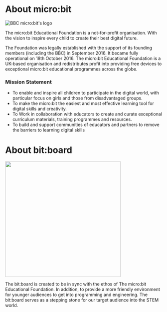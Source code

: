 # About micro:bit

![BBC micro:bit's logo](https://raw.githubusercontent.com/t-tht/bitboard-docs/master/Images/microbitlogo.png)

The micro:bit Educational Foundation is a not-for-profit organisation. With the vision to inspire every child to create their best digital future.

The Foundation was legally established with the support of its founding members (including the BBC) in September 2016. It became fully operational on 18th October 2016. The micro:bit Educational Foundation is a UK-based organisation and redistributes profit into providing free devices to exceptional micro:bit educational programmes across the globe.

### Mission Statement
- To enable and inspire all children to participate in the digital world, with particular focus on girls and those from disadvantaged groups.
- To make the micro:bit the easiest and most effective learning tool for digital skills and creativity.
- To Work in collaboration with educators to create and curate exceptional curriculum materials, training programmes and resources.
- To build and support communities of educators and partners to remove the barriers to learning digital skills


# About bit:board

<img src="https://raw.githubusercontent.com/t-tht/bitboard-docs/master/Images/bitboardlogo.png" width="370" />

The bit:board is created to be in sync with the ethos of The micro:bit Educational Foundation. In addition, to provide a more friendly environment for younger audiences to get into programming and engineering.
The bit:board serves as a stepping stone for our target audience into the STEM world.
